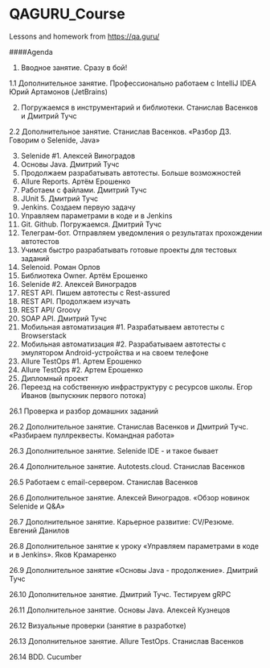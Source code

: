 # QAGURU_Course
Lessons and homework from https://qa.guru/

####Agenda

1. Вводное занятие. Сразу в бой!

1.1 Дополнительное занятие. Профессионально работаем с IntelliJ IDEA Юрий Артамонов (JetBrains)

2. Погружаемся в инструментарий и библиотеки. Станислав Васенков и Дмитрий Тучс

2.2 Дополнительное занятие. Станислав Васенков. «Разбор ДЗ. Говорим о Selenide, Java»

3. Selenide #1. Алексей Виноградов
4. Основы Java. Дмитрий Тучс
5. Продолжаем разрабатывать автотесты. Больше возможностей
6. Allure Reports. Артём Ерошенко
7. Работаем с файлами. Дмитрий Тучс
8. JUnit 5. Дмитрий Тучс
9. Jenkins. Создаем первую задачу
10. Управляем параметрами в коде и в Jenkins
11. Git. Github. Погружаемся. Дмитрий Тучс
12. Телеграм-бот. Отправляем уведомления о результатах прохождении автотестов
13. Учимся быстро разрабатывать готовые проекты для тестовых заданий
14. Selenoid. Роман Орлов
15. Библиотека Owner. Артём Ерошенко
16. Selenide #2. Алексей Виноградов
17. REST API.  Пишем автотесты с Rest-assured
18. REST API. Продолжаем изучать
19. REST API/ Groovy
20. SOAP API. Дмитрий Тучс
21. Мобильная автоматизация #1. Разрабатываем автотесты с Browserstack
22. Мобильная автоматизация #2. Разрабатываем автотесты с эмулятором Android-устройства и на своем телефоне
23. Allure TestOps #1. Артем Ерошенко
24. Allure TestOps #2. Артем Ерошенко
25. Дипломный проект
26. Переезд на собственную инфраструктуру с ресурсов школы.  Егор Иванов (выпускник первого потока)

26.1 Проверка и разбор домашних заданий

26.2 Дополнительное занятие. Станислав Васенков и Дмитрий Тучс. «Разбираем пуллреквесты. Командная работа»

26.3 Дополнительное занятие. Selenide IDE - и такое бывает

26.4 Дополнительное занятие. Autotests.cloud. Станислав Васенков

26.5 Работаем с email-сервером. Станислав Васенков

26.6 Дополнительное занятие. Алексей Виноградов. «Обзор новинок Selenide и Q&A»

26.7 Дополнительное занятие. Карьерное развитие: CV/Резюме. Евгений Данилов

26.8 Дополнительное занятие к уроку «Управляем параметрами в коде и в Jenkins». Яков Крамаренко

26.9 Дополнительное занятие «Основы Java - продолжение». Дмитрий Тучс

26.10 Дополнительное занятие. Дмитрий Тучс. Тестируем gRPC

26.11 Дополнительное занятие. Основы Java. Алексей Кузнецов

26.12 Визуальные проверки (занятие в разработке)

26.13 Дополнительное занятие. Allure TestOps. Станислав Васенков

26.14 BDD. Cucumber
